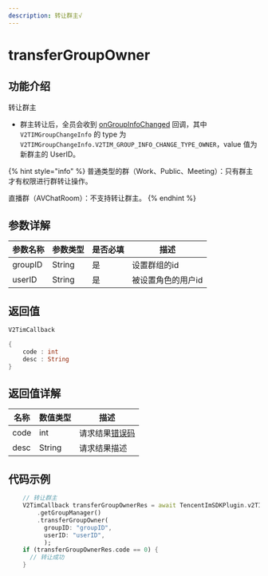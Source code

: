 ```yaml
---
description: 转让群主√
---
```


# transferGroupOwner

## 功能介绍

转让群主

* 群主转让后，全员会收到 [onGroupInfoChanged](../callbacks/ongroupinfochangedcallback.md) 回调，其中 `V2TIMGroupChangeInfo` 的 type 为 `V2TIMGroupChangeInfo.V2TIM_GROUP_INFO_CHANGE_TYPE_OWNER`，value 值为新群主的 UserID。

{% hint style="info" %}
普通类型的群（Work、Public、Meeting）：只有群主才有权限进行群转让操作。

直播群（AVChatRoom）：不支持转让群主。
{% endhint %}

## 参数详解

| 参数名称    | 参数类型   | 是否必填 | 描述         |
| ------- | ------ | ---- | ---------- |
| groupID | String | 是    | 设置群组的id    |
| userID  | String | 是    | 被设置角色的用户id |

## 返回值

```dart
V2TimCallback

{
    code : int
    desc : String
}
```

## 返回值详解

| 名称   | 数值类型   | 描述                                                             |
| ---- | ------ | -------------------------------------------------------------- |
| code | int    | 请求结果[错误码](https://cloud.tencent.com/document/product/269/1671) |
| desc | String | 请求结果描述                                                         |

## 代码示例

```dart
    // 转让群主
    V2TimCallback transferGroupOwnerRes = await TencentImSDKPlugin.v2TIMManager
        .getGroupManager()
        .transferGroupOwner(
          groupID: "groupID",
          userID: "userID",
          );
    if (transferGroupOwnerRes.code == 0) {
      // 转让成功
    }
```
